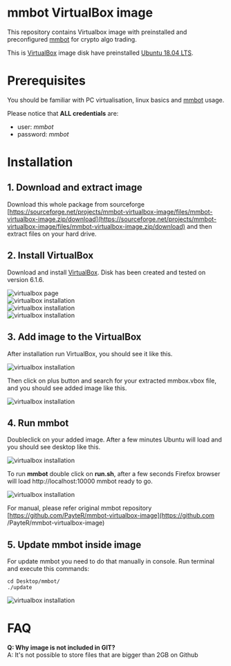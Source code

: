 # mmbot VirtualBox image
This repository contains Virtualbox image with preinstalled and preconfigured [mmbot](https://github.com/ondra-novak/mmbot/) for crypto algo trading. 

This is [VirtualBox](https://www.virtualbox.org/) image disk have preinstalled
 [Ubuntu 18.04 LTS](https://ubuntu.com/#download). 

# Prerequisites 

You should be familiar with PC virtualisation, linux basics and [mmbot](https://github.com/ondra-novak/mmbot/) usage. 

Please notice that **ALL credentials** are:

* user: *mmbot*
* password: *mmbot*

# Installation

## 1. Download and extract image

Download this whole package from sourceforge [https://sourceforge.net/projects/mmbot-virtualbox-image/files/mmbot-virtualbox-image.zip/download](https://sourceforge.net/projects/mmbot-virtualbox-image/files/mmbot-virtualbox-image.zip/download) and then extract files on your hard drive.

## 2. Install VirtualBox 

Download and install [VirtualBox](https://www.virtualbox.org/). Disk has been created and tested on version 6.1.6.

<img src="./images/virtualbox-page.png" alt="virtualbox page" style="display: block">
<img src="./images/virtualbox-installation-1.png" alt="virtualbox installation" style="display: block">
<img src="./images/virtualbox-installation-2.png" alt="virtualbox installation" style="display: block">
<img src="./images/virtualbox-installation-3.png" alt="virtualbox installation" style="display: block">

## 3. Add image to the VirtualBox

After installation run VirtualBox, you should see it like this. 

<img src="./images/virtualbox-run.png" alt="virtualbox installation" style="display: block">

Then click on plus button and search for your extracted mmbox.vbox file, and you should see added image like this.

<img src="./images/virtualbox-added.png" alt="virtualbox installation" style="display: block">

## 4. Run mmbot 

Doubleclick on your added image. After a few minutes Ubuntu will load and you should see desktop like this. 

<img src="./images/ubuntu-desktop.png" alt="virtualbox installation" style="display: block">

To run **mmbot** double click on **run.sh**, after a few seconds Firefox browser 
will load http://localhost:10000 mmbot ready to go. 

<img src="./images/mmbot-running.png" alt="virtualbox installation" style="display: block">

For manual, please refer original mmbot repository [https://github.com/PayteR/mmbot-virtualbox-image](https://github.com
/PayteR/mmbot-virtualbox-image)

## 5. Update mmbot inside image

For update mmbot you need to do that manually in console. Run terminal and execute this commands:

```
cd Desktop/mmbot/
./update
```

<img src="./images/mmbot-update.png" alt="virtualbox installation" style="display: block">

# FAQ

**Q: Why image is not included in GIT?**<br>
A: It's not possible to store files that are bigger than 2GB on Github

